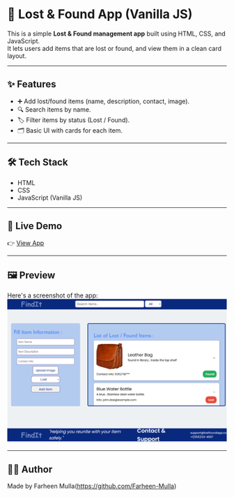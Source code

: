 # 🧩 Lost & Found App (Vanilla JS)

This is a simple **Lost & Found management app** built using HTML, CSS, and JavaScript.  
It lets users add items that are lost or found, and view them in a clean card layout.

---

## ✨ Features
- ➕ Add lost/found items (name, description, contact, image).  
- 🔍 Search items by name.  
- 🏷 Filter items by status (Lost / Found).  
- 🗂 Basic UI with cards for each item.  

---

## 🛠 Tech Stack
- HTML  
- CSS  
- JavaScript (Vanilla JS)  

---

## 🚀 Live Demo  
👉 [View App](https://farheen-mulla.github.io/lost-and-found-app/)

---

## 🖼️ Preview
 Here's a screenshot of the app:
 ![App Screenshot](./images/lost-found-app-screenshot.png)

---
 
## 👨‍💻 Author
Made by Farheen Mulla(https://github.com/Farheen-Mulla)
